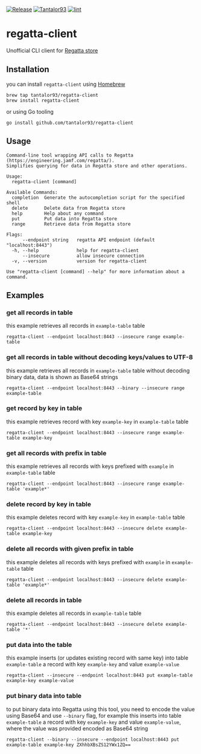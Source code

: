 [![Release](https://img.shields.io/github/release/Tantalor93/regatta-client/all.svg)](https://github.com/tantalor93/regatta-client/releases)
[![Tantalor93](https://circleci.com/gh/Tantalor93/regatta-client/tree/main.svg?style=svg)](https://circleci.com/gh/Tantalor93/regatta-client?branch=main)
[![lint](https://github.com/Tantalor93/regatta-client/actions/workflows/lint.yml/badge.svg?branch=main)](https://github.com/Tantalor93/regatta-client/actions/workflows/lint.yml)

# regatta-client
Unofficial CLI client for [Regatta store](https://github.com/jamf/regatta) 

## Installation
you can install `regatta-client` using [Homebrew](https://brew.sh/)
```
brew tap tantalor93/regatta-client
brew install regatta-client
```

or using Go tooling 
```
go install github.com/tantalor93/regatta-client
```

## Usage
```
Command-line tool wrapping API calls to Regatta (https://engineering.jamf.com/regatta/).
Simplifies querying for data in Regatta store and other operations.

Usage:
  regatta-client [command]

Available Commands:
  completion  Generate the autocompletion script for the specified shell
  delete      Delete data from Regatta store
  help        Help about any command
  put         Put data into Regatta store
  range       Retrieve data from Regatta store

Flags:
      --endpoint string   regatta API endpoint (default "localhost:8443")
  -h, --help              help for regatta-client
      --insecure          allow insecure connection
  -v, --version           version for regatta-client

Use "regatta-client [command] --help" for more information about a command.
```

## Examples
### get all records in table
this example retrieves all records in `example-table` table
```
regatta-client --endpoint localhost:8443 --insecure range example-table
```

### get all records in table without decoding keys/values to UTF-8
this example retrieves all records in `example-table` table without decoding binary data, data is shown as Base64 strings
```
regatta-client --endpoint localhost:8443 --binary --insecure range example-table
```

### get record by key in table
this example retrieves record with key `example-key` in `example-table` table
```
regatta-client --endpoint localhost:8443 --insecure range example-table example-key
```

### get all records with prefix in table
this example retrieves all records with keys prefixed with `example` in `example-table` table
```
regatta-client --endpoint localhost:8443 --insecure range example-table 'example*'
```

### delete record by key in table
this example deletes record with key `example-key` in `example-table` table
```
regatta-client --endpoint localhost:8443 --insecure delete example-table example-key
```

### delete all records with given prefix in table 
this example deletes all records with keys prefixed with `example` in `example-table` table
```
regatta-client --endpoint localhost:8443 --insecure delete example-table 'example*'
```

### delete all records in table
this example deletes all records in `example-table` table 
```
regatta-client --endpoint localhost:8443 --insecure delete example-table '*'
```

### put data into the table
this example inserts (or updates existing record with same key) into table `example-table` a record with key `example-key` and value `example-value`
```
regatta-client --insecure --endpoint localhost:8443 put example-table example-key example-value
```

### put binary data into table
to put binary data into Regatta using this tool, you need to encode the value using Base64 and use `--binary` flag, 
for example this inserts into table `example-table` a record with key `example-key` and value `example-value`, where the value was
provided encoded as Base64 string
```
regatta-client --binary --insecure --endpoint localhost:8443 put example-table example-key ZXhhbXBsZS12YWx1ZQ==
```

